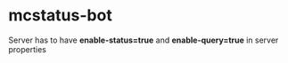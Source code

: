 # mcstatus-bot
Server has to have **enable-status=true** and **enable-query=true** in server properties
